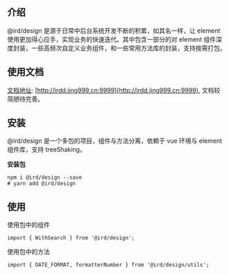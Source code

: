 ## 介绍

@ird/design 是源于日常中后台系统开发不断的积累，如其名一样，让 element 使用更加得心应手，实现业务的快速迭代。其中包含一部分的对 element 组件深度封装，一些高频次自定义业务组件，和一些常用方法库的封装，支持按需打包。

## 使用文档

[文档地址](http://irdd.jing999.cn:9999): [http://irdd.jing999.cn:9999](http://irdd.jing999.cn:9999), 文档较简陋待完善。

## 安装

@ird/design 是一个多包的项目，组件与方法分离，依赖于 vue 环境与 element 组件库，支持 treeShaking。

**安装包**

```
npm i @ird/design --save
# yarn add @ird/design
```

## 使用

使用包中的组件

```
import { WithSearch } from '@ird/design';
```

使用包中的方法

```
import { DATE_FORMAT, formatterNumber } from '@ird/design/utils';
```

